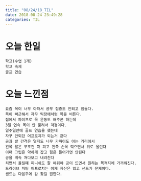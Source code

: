 ```yaml
---
title: "08/24/18_TIL"
date: 2018-08-24 23:49:28 
categories: TIL
---
```


# 오늘 한일
    학교(수업 1개)
    학교 숙제
    골프 연습

# 오늘 느낀점
    요즘 목이 너무 아파서 공부 집중도 안되고 힘들다.
    목이 뻐근해서 자꾸 틱장애처럼 목을 비튼다.
    집에서 파이프로 목 운동도 해주곤 하는데
    3일 연속 목이 안 풀려서 걱정이다.
    일주일만에 골프 연습을 했는데
    자꾸 안되던 어프로치가 되는거 같다
    공과 발 간격은 멀지도 너무 가까이도 아는 거리에서
    왼쪽 팔은 무조건 쫙 피고 왼쪽 손목 꺽으면서 위로 올린다
    이때 그립은 약하게 잡고 힘은 들어가면 안된다
    공을 계속 쳐다보고 내려친다
    치면서 올릴떄 피니쉬도 잘 해줘야 공이 뜨면서 원하는 목적지에 가까워진다.
    드라이브 퍼팅 어프로치는 이제 자신은 있고 샌드가 문제이다.
    샌드는 다음주에 감 찾길 원한다.